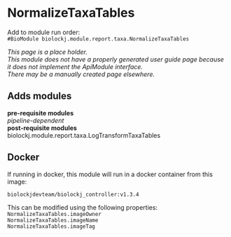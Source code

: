# NormalizeTaxaTables
Add to module run order:                    
`#BioModule biolockj.module.report.taxa.NormalizeTaxaTables`

*This page is a place holder.*                   
*This module does not have a properly generated user guide page because it does not implement the ApiModule interface.*                   
*There may be a manually created page elsewhere.*

## Adds modules 
**pre-requisite modules**                    
*pipeline-dependent*                   
**post-requisite modules**                    
biolockj.module.report.taxa.LogTransformTaxaTables                   

## Docker 
If running in docker, this module will run in a docker container from this image:<br>
```
biolockjdevteam/biolockj_controller:v1.3.4
```
This can be modified using the following properties:<br>
`NormalizeTaxaTables.imageOwner`<br>
`NormalizeTaxaTables.imageName`<br>
`NormalizeTaxaTables.imageTag`<br>

